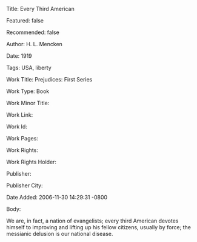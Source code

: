 Title: Every Third American

Featured: false

Recommended: false

Author: H. L. Mencken

Date: 1919

Tags: USA, liberty

Work Title: Prejudices: First Series

Work Type: Book

Work Minor Title:  

Work Link: 

Work Id:  

Work Pages:  

Work Rights:  

Work Rights Holder:  

Publisher:  

Publisher City:  

Date Added: 2006-11-30 14:29:31 -0800

Body:

We are, in fact, a nation of evangelists; every third American devotes himself to improving and lifting up his fellow citizens, usually by force; the messianic delusion is our national disease.


